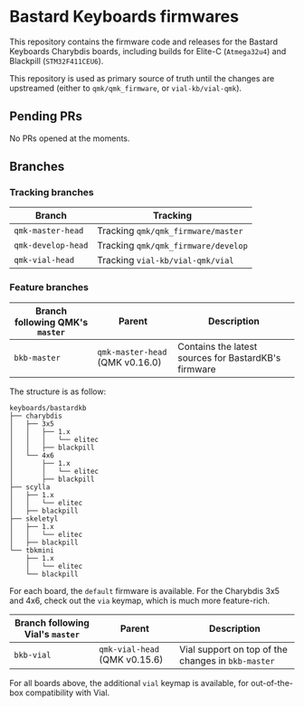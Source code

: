 # Bastard Keyboards firmwares

This repository contains the firmware code and releases for the Bastard Keyboards Charybdis boards, including builds for Elite-C (`Atmega32u4`) and Blackpill (`STM32F411CEU6`).

This repository is used as primary source of truth until the changes are upstreamed (either to `qmk/qmk_firmware`, or `vial-kb/vial-qmk`).

## Pending PRs

No PRs opened at the moments.

## Branches

### Tracking branches

| Branch             | Tracking                            |
| ------------------ | ----------------------------------- |
| `qmk-master-head`  | Tracking `qmk/qmk_firmware/master`  |
| `qmk-develop-head` | Tracking `qmk/qmk_firmware/develop` |
| `qmk-vial-head`    | Tracking `vial-kb/vial-qmk/vial`    |

### Feature branches

| Branch following QMK's `master` | Parent                          | Description                                          |
| ------------------------------- | ------------------------------- | ---------------------------------------------------- |
| `bkb-master`                    | `qmk-master-head` (QMK v0.16.0) | Contains the latest sources for BastardKB's firmware |

The structure is as follow:

```
keyboards/bastardkb
├── charybdis
│   ├── 3x5
│   │   ├── 1.x
│   │   │   └── elitec
│   │   ├── blackpill
│   └── 4x6
│       ├── 1.x
│       │   └── elitec
│       ├── blackpill
├── scylla
│   ├── 1.x
│   │   └── elitec
│   ├── blackpill
├── skeletyl
│   ├── 1.x
│   │   └── elitec
│   ├── blackpill
└── tbkmini
    ├── 1.x
    │   └── elitec
    └── blackpill
```

For each board, the `default` firmware is available. For the Charybdis 3x5 and 4x6, check out the `via` keymap, which is much more feature-rich.

| Branch following Vial's `master` | Parent                        | Description                                        |
| -------------------------------- | ----------------------------- | -------------------------------------------------- |
| `bkb-vial`                       | `qmk-vial-head` (QMK v0.15.6) | Vial support on top of the changes in `bkb-master` |

For all boards above, the additional `vial` keymap is available, for out-of-the-box compatibility with Vial.
